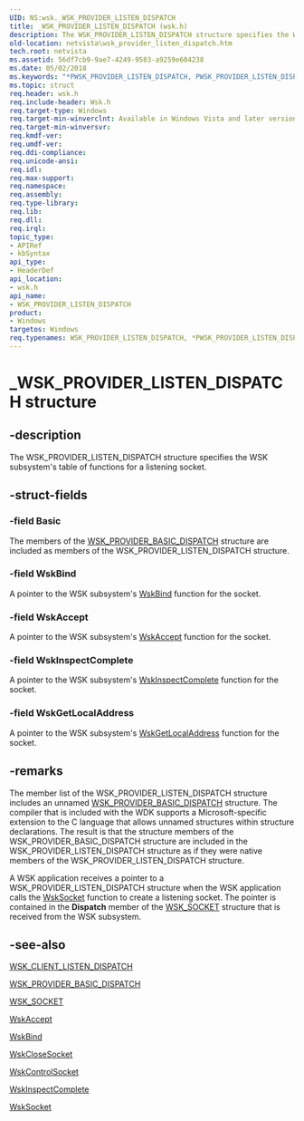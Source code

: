 ```yaml
---
UID: NS:wsk._WSK_PROVIDER_LISTEN_DISPATCH
title: _WSK_PROVIDER_LISTEN_DISPATCH (wsk.h)
description: The WSK_PROVIDER_LISTEN_DISPATCH structure specifies the WSK subsystem's table of functions for a listening socket.
old-location: netvista\wsk_provider_listen_dispatch.htm
tech.root: netvista
ms.assetid: 56df7cb9-9ae7-4249-9583-a9259e604238
ms.date: 05/02/2018
ms.keywords: "*PWSK_PROVIDER_LISTEN_DISPATCH, PWSK_PROVIDER_LISTEN_DISPATCH, PWSK_PROVIDER_LISTEN_DISPATCH structure pointer [Network Drivers Starting with Windows Vista], WSK_PROVIDER_LISTEN_DISPATCH, WSK_PROVIDER_LISTEN_DISPATCH structure [Network Drivers Starting with Windows Vista], _WSK_PROVIDER_LISTEN_DISPATCH, netvista.wsk_provider_listen_dispatch, wsk/PWSK_PROVIDER_LISTEN_DISPATCH, wsk/WSK_PROVIDER_LISTEN_DISPATCH, wskref_f2c1b28d-48f5-4667-bb4e-8dd1d5f25916.xml"
ms.topic: struct
req.header: wsk.h
req.include-header: Wsk.h
req.target-type: Windows
req.target-min-winverclnt: Available in Windows Vista and later versions of the Windows operating   systems.
req.target-min-winversvr: 
req.kmdf-ver: 
req.umdf-ver: 
req.ddi-compliance: 
req.unicode-ansi: 
req.idl: 
req.max-support: 
req.namespace: 
req.assembly: 
req.type-library: 
req.lib: 
req.dll: 
req.irql: 
topic_type:
- APIRef
- kbSyntax
api_type:
- HeaderDef
api_location:
- wsk.h
api_name:
- WSK_PROVIDER_LISTEN_DISPATCH
product:
- Windows
targetos: Windows
req.typenames: WSK_PROVIDER_LISTEN_DISPATCH, *PWSK_PROVIDER_LISTEN_DISPATCH
---
```


# _WSK_PROVIDER_LISTEN_DISPATCH structure


## -description


The WSK_PROVIDER_LISTEN_DISPATCH structure specifies the WSK subsystem's table of functions for a
  listening socket.


## -struct-fields




### -field Basic

The members of the 
     <a href="https://docs.microsoft.com/windows-hardware/drivers/ddi/content/wsk/ns-wsk-_wsk_provider_basic_dispatch">
     WSK_PROVIDER_BASIC_DISPATCH</a> structure are included as members of the WSK_PROVIDER_LISTEN_DISPATCH
     structure.


### -field WskBind

A pointer to the WSK subsystem's 
     <a href="https://docs.microsoft.com/windows-hardware/drivers/ddi/content/wsk/nc-wsk-pfn_wsk_bind">WskBind</a> function for the socket.


### -field WskAccept

A pointer to the WSK subsystem's 
     <a href="https://docs.microsoft.com/windows-hardware/drivers/ddi/content/wsk/nc-wsk-pfn_wsk_accept">WskAccept</a> function for the socket.


### -field WskInspectComplete

A pointer to the WSK subsystem's 
     <a href="https://docs.microsoft.com/windows-hardware/drivers/ddi/content/wsk/nc-wsk-pfn_wsk_inspect_complete">WskInspectComplete</a> function for the
     socket.


### -field WskGetLocalAddress

A pointer to the WSK subsystem's 
     <a href="https://docs.microsoft.com/windows-hardware/drivers/ddi/content/wsk/nc-wsk-pfn_wsk_get_local_address">WskGetLocalAddress</a> function for the
     socket.


## -remarks



The member list of the WSK_PROVIDER_LISTEN_DISPATCH structure includes an unnamed 
    <a href="https://docs.microsoft.com/windows-hardware/drivers/ddi/content/wsk/ns-wsk-_wsk_provider_basic_dispatch">
    WSK_PROVIDER_BASIC_DISPATCH</a> structure. The compiler that is included with the WDK supports a
    Microsoft-specific extension to the C language that allows unnamed structures within structure
    declarations. The result is that the structure members of the WSK_PROVIDER_BASIC_DISPATCH structure are
    included in the WSK_PROVIDER_LISTEN_DISPATCH structure as if they were native members of the
    WSK_PROVIDER_LISTEN_DISPATCH structure.

A WSK application receives a pointer to a WSK_PROVIDER_LISTEN_DISPATCH structure when the WSK
    application calls the 
    <a href="https://docs.microsoft.com/windows-hardware/drivers/ddi/content/wsk/nc-wsk-pfn_wsk_socket">WskSocket</a> function to create a listening socket.
    The pointer is contained in the 
    <b>Dispatch</b> member of the 
    <a href="https://docs.microsoft.com/windows-hardware/drivers/ddi/content/wsk/ns-wsk-_wsk_socket">WSK_SOCKET</a> structure that is received from the
    WSK subsystem.




## -see-also




<a href="https://docs.microsoft.com/windows-hardware/drivers/ddi/content/wsk/ns-wsk-_wsk_client_listen_dispatch">WSK_CLIENT_LISTEN_DISPATCH</a>



<a href="https://docs.microsoft.com/windows-hardware/drivers/ddi/content/wsk/ns-wsk-_wsk_provider_basic_dispatch">WSK_PROVIDER_BASIC_DISPATCH</a>



<a href="https://docs.microsoft.com/windows-hardware/drivers/ddi/content/wsk/ns-wsk-_wsk_socket">WSK_SOCKET</a>



<a href="https://docs.microsoft.com/windows-hardware/drivers/ddi/content/wsk/nc-wsk-pfn_wsk_accept">WskAccept</a>



<a href="https://docs.microsoft.com/windows-hardware/drivers/ddi/content/wsk/nc-wsk-pfn_wsk_bind">WskBind</a>



<a href="https://docs.microsoft.com/windows-hardware/drivers/ddi/content/wsk/nc-wsk-pfn_wsk_close_socket">WskCloseSocket</a>



<a href="https://docs.microsoft.com/windows-hardware/drivers/ddi/content/wsk/nc-wsk-pfn_wsk_control_socket">WskControlSocket</a>



<a href="https://docs.microsoft.com/windows-hardware/drivers/ddi/content/wsk/nc-wsk-pfn_wsk_inspect_complete">WskInspectComplete</a>



<a href="https://docs.microsoft.com/windows-hardware/drivers/ddi/content/wsk/nc-wsk-pfn_wsk_socket">WskSocket</a>
 

 

